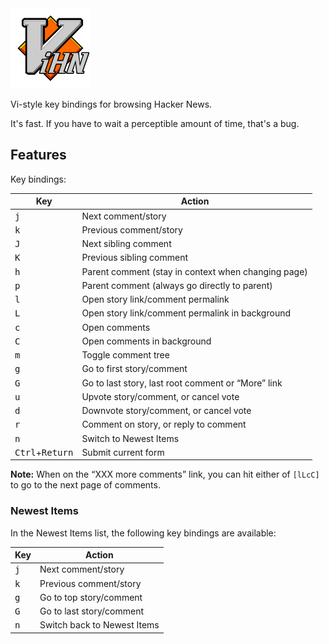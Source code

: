 <img src="icon.svg" width="128" height="128" alt="ViHN">

Vi-style key bindings for browsing Hacker News.

It's fast. If you have to wait a perceptible amount of time, that's a bug.

## Features

Key bindings:

| Key          | Action
| ------------ | ------
| <kbd>j</kbd> | Next comment/story
| <kbd>k</kbd> | Previous comment/story
| <kbd>J</kbd> | Next sibling comment
| <kbd>K</kbd> | Previous sibling comment
| <kbd>h</kbd> | Parent comment (stay in context when changing page)
| <kbd>p</kbd> | Parent comment (always go directly to parent)
| <kbd>l</kbd> | Open story link/comment permalink
| <kbd>L</kbd> | Open story link/comment permalink in background
| <kbd>c</kbd> | Open comments
| <kbd>C</kbd> | Open comments in background
| <kbd>m</kbd> | Toggle comment tree
| <kbd>g</kbd> | Go to first story/comment
| <kbd>G</kbd> | Go to last story, last root comment or “More” link
| <kbd>u</kbd> | Upvote story/comment, or cancel vote
| <kbd>d</kbd> | Downvote story/comment, or cancel vote
| <kbd>r</kbd> | Comment on story, or reply to comment
| <kbd>n</kbd> | Switch to Newest Items
| <kbd>Ctrl</kbd>+<kbd>Return</kbd> | Submit current form

**Note:**
When on the “XXX more comments” link, you can hit either of `[lLcC]` to go to the next page of comments.

### Newest Items

In the Newest Items list, the following key bindings are available:

| Key          | Action
| ------------ | ------
| <kbd>j</kbd> | Next comment/story
| <kbd>k</kbd> | Previous comment/story
| <kbd>g</kbd> | Go to top story/comment
| <kbd>G</kbd> | Go to last story/comment
| <kbd>n</kbd> | Switch back to Newest Items
